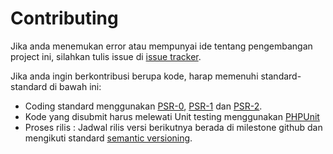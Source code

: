Contributing
============

Jika anda menemukan error atau mempunyai ide tentang pengembangan project ini, silahkan tulis issue di [issue tracker](https://github.com/sastrawi/pos-tagger/issues).

Jika anda ingin berkontribusi berupa kode, harap memenuhi standard-standard di bawah ini:

- Coding standard menggunakan [PSR-0](http://www.php-fig.org/psr/psr-0/), [PSR-1](http://www.php-fig.org/psr/psr-1/) dan [PSR-2](http://www.php-fig.org/psr/psr-2/).
- Kode yang disubmit harus melewati Unit testing menggunakan [PHPUnit](http://www.phpunit.de/manual/current/en/installation.html)
- Proses rilis : Jadwal rilis versi berikutnya berada di milestone github dan mengikuti standard [semantic versioning](http://semver.org/).

